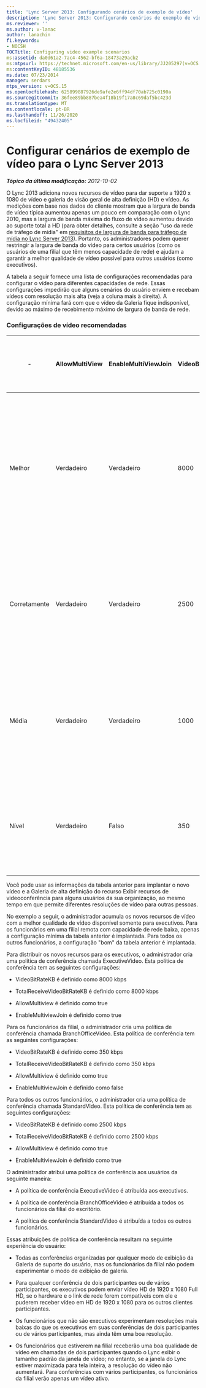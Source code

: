 ```yaml
---
title: 'Lync Server 2013: Configurando cenários de exemplo de vídeo'
description: 'Lync Server 2013: Configurando cenários de exemplo de vídeo.'
ms.reviewer: ''
ms.author: v-lanac
author: lanachin
f1.keywords:
- NOCSH
TOCTitle: Configuring video example scenarios
ms:assetid: da0d61a2-7ac4-4562-bf6a-18473a29acb2
ms:mtpsurl: https://technet.microsoft.com/en-us/library/JJ205297(v=OCS.15)
ms:contentKeyID: 48185536
ms.date: 07/23/2014
manager: serdars
mtps_version: v=OCS.15
ms.openlocfilehash: 625899887926de9afe2e6ff94df70ab725c0190a
ms.sourcegitcommit: 36fee89bb887bea4f18b19f17a8c69daf5bc423d
ms.translationtype: MT
ms.contentlocale: pt-BR
ms.lasthandoff: 11/26/2020
ms.locfileid: "49432405"
---
```

# <a name="configuring-video-example-scenarios-for-lync-server-2013"></a>Configurar cenários de exemplo de vídeo para o Lync Server 2013

<div data-xmlns="http://www.w3.org/1999/xhtml">

<div class="topic" data-xmlns="http://www.w3.org/1999/xhtml" data-msxsl="urn:schemas-microsoft-com:xslt" data-cs="https://msdn.microsoft.com/">

<div data-asp="https://msdn2.microsoft.com/asp">



</div>

<div id="mainSection">

<div id="mainBody">

<span> </span>

_**Tópico da última modificação:** 2012-10-02_

O Lync 2013 adiciona novos recursos de vídeo para dar suporte a 1920 x 1080 de vídeo e galeria de visão geral de alta definição (HD) e vídeo. As medições com base nos dados do cliente mostram que a largura de banda de vídeo típica aumentou apenas um pouco em comparação com o Lync 2010, mas a largura de banda máxima do fluxo de vídeo aumentou devido ao suporte total a HD (para obter detalhes, consulte a seção "uso da rede de tráfego de mídia" em [requisitos de largura de banda para tráfego de mídia no Lync Server 2013](lync-server-2013-network-bandwidth-requirements-for-media-traffic.md)). Portanto, os administradores podem querer restringir a largura de banda do vídeo para certos usuários (como os usuários de uma filial que têm menos capacidade de rede) e ajudam a garantir a melhor qualidade de vídeo possível para outros usuários (como executivos).

A tabela a seguir fornece uma lista de configurações recomendadas para configurar o vídeo para diferentes capacidades de rede. Essas configurações impedirão que alguns cenários do usuário enviem e recebam vídeos com resolução mais alta (veja a coluna mais à direita). A configuração mínima fará com que o vídeo da Galeria fique indisponível, devido ao máximo de recebimento máximo de largura de banda de rede.

### <a name="recommended-video-settings"></a>Configurações de vídeo recomendadas

<table style="width:100%;">
<colgroup>
<col style="width: 16%" />
<col style="width: 16%" />
<col style="width: 16%" />
<col style="width: 16%" />
<col style="width: 16%" />
<col style="width: 16%" />
</colgroup>
<thead>
<tr class="header">
<th>-</th>
<th>AllowMultiView</th>
<th>EnableMultiViewJoin</th>
<th>VideoBitRateKB</th>
<th>TotalReceiveVideoBitRateKB</th>
<th>Resolução de vídeo esperada para vídeo de boa qualidade</th>
</tr>
</thead>
<tbody>
<tr class="odd">
<td><p>Melhor</p></td>
<td><p>Verdadeiro</p></td>
<td><p>Verdadeiro</p></td>
<td><p>8000</p></td>
<td><p>8000</p></td>
<td><p>Ponto a ponto: até 1920 x 1080 resolução de vídeo</p>
<p>Modo de exibição de Galeria: até 2 1920 x 1080 vídeos ou vários vídeos de resolução menores</p></td>
</tr>
<tr class="even">
<td><p>Corretamente</p></td>
<td><p>Verdadeiro</p></td>
<td><p>Verdadeiro</p></td>
<td><p>2500</p></td>
<td><p>2500</p></td>
<td><p>Ponto a ponto: até 1280 x 720 resolução de vídeo</p>
<p>Modo de exibição de Galeria: até 5 640 x 360 de resolução de vídeo</p></td>
</tr>
<tr class="odd">
<td><p>Média</p></td>
<td><p>Verdadeiro</p></td>
<td><p>Verdadeiro</p></td>
<td><p>1000</p></td>
<td><p>1000</p></td>
<td><p>Ponto a ponto: até 960 x 540 resolução de vídeo</p>
<p>Modo de exibição de Galeria: até 5 424 x 240 de resolução de vídeo</p></td>
</tr>
<tr class="even">
<td><p>Nível</p></td>
<td><p>Verdadeiro</p></td>
<td><p>Falso</p></td>
<td><p>350</p></td>
<td><p>350</p></td>
<td><p>Ponto a ponto: até 424 x 240 resolução de vídeo</p>
<p>Modo de exibição de Galeria: não disponível</p></td>
</tr>
</tbody>
</table>


Você pode usar as informações da tabela anterior para implantar o novo vídeo e a Galeria de alta definição do recurso Exibir recursos de videoconferência para alguns usuários da sua organização, ao mesmo tempo em que permite diferentes resoluções de vídeo para outras pessoas.

No exemplo a seguir, o administrador acumula os novos recursos de vídeo com a melhor qualidade de vídeo disponível somente para executivos. Para os funcionários em uma filial remota com capacidade de rede baixa, apenas a configuração mínima da tabela anterior é implantada. Para todos os outros funcionários, a configuração "bom" da tabela anterior é implantada.

Para distribuir os novos recursos para os executivos, o administrador cria uma política de conferência chamada ExecutiveVideo. Esta política de conferência tem as seguintes configurações:

  - VideoBitRateKB é definido como 8000 kbps

  - TotalReceiveVideoBitRateKB é definido como 8000 kbps

  - AllowMultiview é definido como true

  - EnableMultiviewJoin é definido como true

Para os funcionários da filial, o administrador cria uma política de conferência chamada BranchOfficeVideo. Esta política de conferência tem as seguintes configurações:

  - VideoBitRateKB é definido como 350 kbps

  - TotalReceiveVideoBitRateKB é definido como 350 kbps

  - AllowMultiview é definido como true

  - EnableMultiviewJoin é definido como false

Para todos os outros funcionários, o administrador cria uma política de conferência chamada StandardVideo. Esta política de conferência tem as seguintes configurações:

  - VideoBitRateKB é definido como 2500 kbps

  - TotalReceiveVideoBitRateKB é definido como 2500 kbps

  - AllowMultiview é definido como true

  - EnableMultiviewJoin é definido como true

O administrador atribui uma política de conferência aos usuários da seguinte maneira:

  - A política de conferência ExecutiveVideo é atribuída aos executivos.

  - A política de conferência BranchOfficeVideo é atribuída a todos os funcionários da filial do escritório.

  - A política de conferência StandardVideo é atribuída a todos os outros funcionários.

Essas atribuições de política de conferência resultam na seguinte experiência do usuário:

  - Todas as conferências organizadas por qualquer modo de exibição da Galeria de suporte do usuário, mas os funcionários da filial não podem experimentar o modo de exibição de galeria.

  - Para qualquer conferência de dois participantes ou de vários participantes, os executivos podem enviar vídeo HD de 1920 x 1080 Full HD, se o hardware e o link de rede forem compatíveis com ele e puderem receber vídeo em HD de 1920 x 1080 para os outros clientes participantes.

  - Os funcionários que não são executivos experimentam resoluções mais baixas do que os executivos em suas conferências de dois participantes ou de vários participantes, mas ainda têm uma boa resolução.

  - Os funcionários que estiverem na filial receberão uma boa qualidade de vídeo em chamadas de dois participantes quando o Lync exibir o tamanho padrão da janela de vídeo; no entanto, se a janela do Lync estiver maximizada para tela inteira, a resolução do vídeo não aumentará. Para conferências com vários participantes, os funcionários da filial verão apenas um vídeo ativo.

</div>

<span> </span>

</div>

</div>

</div>

